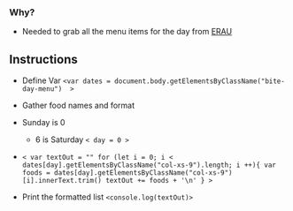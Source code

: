 ### Why?
- Needed to grab all the menu items for the day from [ERAU](http://menus.sodexomyway.com/BiteMenu/Menu?menuId=189&locationId=94144001&whereami=https://eraudining.sodexomyway.com/dining-near-me/refueling-station)

## Instructions
- Define Var
`<var dates = document.body.getElementsByClassName("bite-day-menu")  >`
- Gather food names and format
- Sunday is 0 
    -  6 is Saturday
`< day = 0 >`
- `<
var textOut = ""
for (let i = 0; i < dates[day].getElementsByClassName("col-xs-9").length; i ++){
    var foods = dates[day].getElementsByClassName("col-xs-9")[i].innerText.trim()
    textOut += foods + '\n'
} >`

- Print the formatted list
`<console.log(textOut)>`
